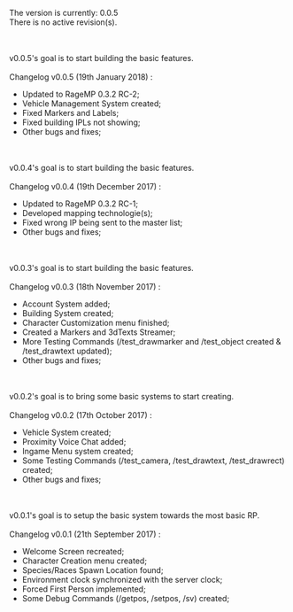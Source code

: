 The version is currently: 0.0.5<br>
There is no active revision(s).

<br><br>
v0.0.5's goal is to start building the basic features.
<br><br>
Changelog v0.0.5 (19th January 2018) :
  - Updated to RageMP 0.3.2 RC-2;
  - Vehicle Management System created;
  - Fixed Markers and Labels;
  - Fixed building IPLs not showing;
  - Other bugs and fixes;
  
<br><br>
v0.0.4's goal is to start building the basic features.
<br><br>
Changelog v0.0.4 (19th December 2017) :
  - Updated to RageMP 0.3.2 RC-1;
  - Developed mapping technologie(s);
  - Fixed wrong IP being sent to the master list;
  - Other bugs and fixes;

<br><br>
v0.0.3's goal is to start building the basic features.
<br><br>
Changelog v0.0.3 (18th November 2017) :
  - Account System added;
  - Building System created;
  - Character Customization menu finished;
  - Created a Markers and 3dTexts Streamer;
  - More Testing Commands (/test_drawmarker and /test_object created & /test_drawtext updated);
  - Other bugs and fixes;

<br><br>
v0.0.2's goal is to bring some basic systems to start creating.
<br><br>
Changelog v0.0.2 (17th October 2017) :
  - Vehicle System created;
  - Proximity Voice Chat added;
  - Ingame Menu system created;
  - Some Testing Commands (/test_camera, /test_drawtext, /test_drawrect) created;
  - Other bugs and fixes;

<br><br>
v0.0.1's goal is to setup the basic system towards the most basic RP.
<br><br>
Changelog v0.0.1 (21th September 2017) :
  - Welcome Screen recreated;
  - Character Creation menu created;
  - Species/Races Spawn Location found;
  - Environment clock synchronized with the server clock;
  - Forced First Person implemented;
  - Some Debug Commands (/getpos, /setpos, /sv) created;
  
  
